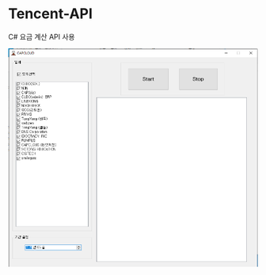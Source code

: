 # Tencent-API
C#  요금 계산 API 사용


<img src="https://github.com/starhanjie520/Tencent-API/blob/master/1111.png" alt="1111.png">
